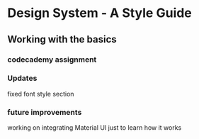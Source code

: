 # Design System - A Style Guide

## Working with the basics

### codecademy assignment

### Updates
fixed font style section

### future improvements
working on integrating Material UI just to learn how it works